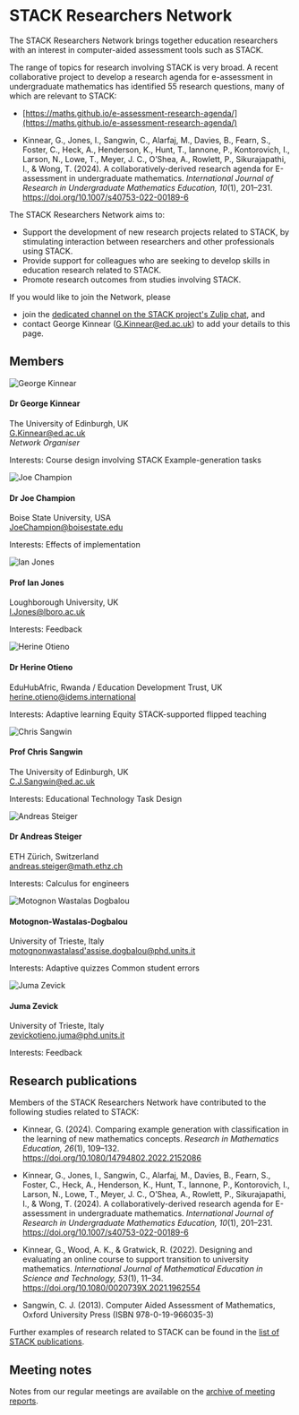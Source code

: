 # STACK Researchers Network

The STACK Researchers Network brings together education researchers with an interest in computer-aided assessment tools such as STACK.

The range of topics for research involving STACK is very broad. A recent collaborative project to develop a research agenda for e-assessment in undergraduate mathematics has identified 55 research questions, many of which are relevant to STACK:

 * [https://maths.github.io/e-assessment-research-agenda/](https://maths.github.io/e-assessment-research-agenda/)

 * Kinnear, G., Jones, I., Sangwin, C., Alarfaj, M., Davies, B., Fearn, S., Foster, C., Heck, A., Henderson, K., Hunt, T., Iannone, P., Kontorovich, I., Larson, N., Lowe, T., Meyer, J. C., O’Shea, A., Rowlett, P., Sikurajapathi, I., & Wong, T. (2024). A collaboratively-derived research agenda for E-assessment in undergraduate mathematics. _International Journal of Research in Undergraduate Mathematics Education, 10_(1), 201–231. <https://doi.org/10.1007/s40753-022-00189-6>

The STACK Researchers Network aims to:

* Support the development of new research projects related to STACK, by stimulating interaction between researchers and other professionals using STACK.
* Provide support for colleagues who are seeking to develop skills in education research related to STACK.
* Promote research outcomes from studies involving STACK.

If you would like to join the Network, please 

* join the [dedicated channel on the STACK project's Zulip chat](https://stack-assessment.zulipchat.com/#narrow/channel/481216-STACK-Researchers-Network), and
* contact George Kinnear (<a href="mailto:G.Kinnear@ed.ac.uk">G.Kinnear@ed.ac.uk</a>) to add your details to this page.


## Members

<div class="row">
	<div class="col-md-auto"><img class="img-profile-pic" src="../../img/people/George-Kinnear.jpg" alt="George Kinnear"></div>
    <div class="col">
		<h4>Dr George Kinnear</h4>
		<p>The University of Edinburgh, UK<br />
		  <a href="mailto:G.Kinnear@ed.ac.uk">G.Kinnear@ed.ac.uk</a><br />
		  <em>Network Organiser</em>
		</p>
		<p>Interests:
			<span class="badge badge-pill badge-light">Course design involving STACK</span>
			<span class="badge badge-pill badge-light">Example-generation tasks</span>
		</p>
	</div>
</div>
	

<div class="row">
	<div class="col-md-auto"><img class="img-profile-pic" src="../../img/people/Joe-Champion.jpg" alt="Joe Champion"></div>
    <div class="col">
		<h4>Dr Joe Champion</h4>
		<p>Boise State University, USA<br />
		  <a href="mailto:JoeChampion@boisestate.edu">JoeChampion@boisestate.edu</a>
		</p>
		<p>Interests:
			<span class="badge badge-pill badge-light">Effects of implementation</span>
		</p>
	</div>
</div>

<div class="row">
	<div class="col-md-auto"><img class="img-profile-pic" src="../../img/people/Ian-Jones.png" alt="Ian Jones"></div>
    <div class="col">
		<h4>Prof Ian Jones</h4>
		<p>Loughborough University, UK<br />
		  <a href="mailto:I.Jones@lboro.ac.uk">I.Jones@lboro.ac.uk</a>
		</p>
		<p>Interests:
			<span class="badge badge-pill badge-light">Feedback</span>
		</p>
	</div>
</div>

<div class="row">
	<div class="col-md-auto"><img class="img-profile-pic" src="../../img/people/Herine-Otieno.jpg" alt="Herine Otieno"></div>
    <div class="col">
		<h4>Dr Herine Otieno</h4>
		<p>EduHubAfric, Rwanda / Education Development Trust, UK<br />
		  <a href="mailto:herine.otieno@idems.international">herine.otieno@idems.international</a>
		</p>
		<p>Interests:
			<span class="badge badge-pill badge-light">Adaptive learning</span>
			<span class="badge badge-pill badge-light">Equity</span>
			<span class="badge badge-pill badge-light">STACK-supported flipped teaching</span>
		</p>
	</div>
</div>

<div class="row">
	<div class="col-md-auto"><img class="img-profile-pic" src="../../img/people/chris.png" alt="Chris Sangwin"></div>
    <div class="col">
		<h4>Prof Chris Sangwin</h4>
		<p>The University of Edinburgh, UK<br />
		  <a href="mailto:C.J.Sangwin@ed.ac.uk">C.J.Sangwin@ed.ac.uk</a>
		</p>
		<p>Interests:
			<span class="badge badge-pill badge-light">Educational Technology</span>
			<span class="badge badge-pill badge-light">Task Design</span>
		</p>
	</div>
</div>

<div class="row">
	<div class="col-md-auto"><img class="img-profile-pic" src="../../img/people/Andreas-Steiger.jpg" alt="Andreas Steiger"></div>
    <div class="col">
		<h4>Dr Andreas Steiger</h4>
		<p>ETH Zürich, Switzerland<br />
		  <a href="mailto:andreas.steiger@math.ethz.ch">andreas.steiger@math.ethz.ch</a>
		</p>
		<p>Interests:
			<span class="badge badge-pill badge-light">Calculus for engineers</span>
		</p>
	</div>
</div>

<div class="row">
	<div class="col-md-auto"><img class="img-profile-pic" src="../../img/people/Motognon-Wastalas-Dogbalou.jpg" alt="Motognon Wastalas Dogbalou"></div>
    <div class="col">
		<h4>Motognon-Wastalas-Dogbalou</h4>
		<p>University of Trieste, Italy<br />
		  <a href="mailto:motognonwastalasd'assise.dogbalou@phd.units.it">motognonwastalasd'assise.dogbalou@phd.units.it</a>
		</p>
		<p>Interests:
			<span class="badge badge-pill badge-light">Adaptive quizzes</span>
			<span class="badge badge-pill badge-light">Common student errors</span>
		</p>
	</div>
</div>

<div class="row">
	<div class="col-md-auto"><img class="img-profile-pic" src="../../img/people/Juma-Zevick_square.jpg" alt="Juma Zevick"></div>
    <div class="col">
		<h4>Juma Zevick</h4>
		<p>University of Trieste, Italy<br />
		  <a href="mailto:zevickotieno.juma@phd.units.it">zevickotieno.juma@phd.units.it</a>
		</p>
		<p>Interests:
			<span class="badge badge-pill badge-light">Feedback</span>
		</p>
	</div>
</div>

## Research publications

Members of the STACK Researchers Network have contributed to the following studies related to STACK:

* Kinnear, G. (2024). Comparing example generation with classification in the learning of new mathematics concepts. _Research in Mathematics Education, 26_(1), 109–132. <https://doi.org/10.1080/14794802.2022.2152086>

* Kinnear, G., Jones, I., Sangwin, C., Alarfaj, M., Davies, B., Fearn, S., Foster, C., Heck, A., Henderson, K., Hunt, T., Iannone, P., Kontorovich, I., Larson, N., Lowe, T., Meyer, J. C., O’Shea, A., Rowlett, P., Sikurajapathi, I., & Wong, T. (2024). A collaboratively-derived research agenda for E-assessment in undergraduate mathematics. _International Journal of Research in Undergraduate Mathematics Education, 10_(1), 201–231. <https://doi.org/10.1007/s40753-022-00189-6>

* Kinnear, G., Wood, A. K., & Gratwick, R. (2022). Designing and evaluating an online course to support transition to university mathematics. _International Journal of Mathematical Education in Science and Technology, 53_(1), 11–34. <https://doi.org/10.1080/0020739X.2021.1962554>

* Sangwin, C. J. (2013). Computer Aided Assessment of Mathematics, Oxford University Press (ISBN 978-0-19-966035-3)

Further examples of research related to STACK can be found in the [list of STACK publications](https://docs.stack-assessment.org/content/stack_publications.pdf).

## Meeting notes

Notes from our regular meetings are available on the [archive of meeting reports](/MeetingReports).